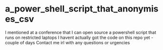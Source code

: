# a_power_shell_script_that_anonymises_csv

I mentioned at a conference that I can open source a powershell script that runs on restricted laptops
I havent actually got the code on this repo yet - couple of days
Contact me irl with any questions or urgencies
